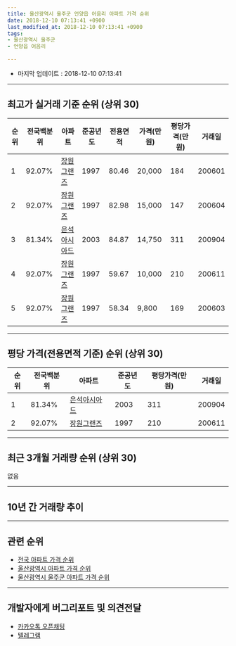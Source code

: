 ```yaml
---
title: 울산광역시 울주군 언양읍 어음리 아파트 가격 순위
date: 2018-12-10 07:13:41 +0900
last_modified_at: 2018-12-10 07:13:41 +0900
tags:
- 울산광역시 울주군
- 언양읍 어음리

---
```


* 마지막 업데이트 : 2018-12-10 07:13:41

---

## 최고가 실거래 기준 순위 (상위 30)


|순위|전국백분위|아파트|준공년도|전용면적|가격(만원)|평당가격(만원)|거래일|
|---|---|---|---|---|---|---|---|
|1|92.07%|[장원그랜즈](https://search.naver.com/search.naver?query=%EC%9A%B8%EC%82%B0%EA%B4%91%EC%97%AD%EC%8B%9C+%EC%9A%B8%EC%A3%BC%EA%B5%B0+%EC%96%B8%EC%96%91%EC%9D%8D+%EC%96%B4%EC%9D%8C%EB%A6%AC+%EC%9E%A5%EC%9B%90%EA%B7%B8%EB%9E%9C%EC%A6%88)|1997|80.46|20,000|184|200601|
|2|92.07%|[장원그랜즈](https://search.naver.com/search.naver?query=%EC%9A%B8%EC%82%B0%EA%B4%91%EC%97%AD%EC%8B%9C+%EC%9A%B8%EC%A3%BC%EA%B5%B0+%EC%96%B8%EC%96%91%EC%9D%8D+%EC%96%B4%EC%9D%8C%EB%A6%AC+%EC%9E%A5%EC%9B%90%EA%B7%B8%EB%9E%9C%EC%A6%88)|1997|82.98|15,000|147|200604|
|3|81.34%|[은석아시아드](https://search.naver.com/search.naver?query=%EC%9A%B8%EC%82%B0%EA%B4%91%EC%97%AD%EC%8B%9C+%EC%9A%B8%EC%A3%BC%EA%B5%B0+%EC%96%B8%EC%96%91%EC%9D%8D+%EC%96%B4%EC%9D%8C%EB%A6%AC+%EC%9D%80%EC%84%9D%EC%95%84%EC%8B%9C%EC%95%84%EB%93%9C)|2003|84.87|14,750|311|200904|
|4|92.07%|[장원그랜즈](https://search.naver.com/search.naver?query=%EC%9A%B8%EC%82%B0%EA%B4%91%EC%97%AD%EC%8B%9C+%EC%9A%B8%EC%A3%BC%EA%B5%B0+%EC%96%B8%EC%96%91%EC%9D%8D+%EC%96%B4%EC%9D%8C%EB%A6%AC+%EC%9E%A5%EC%9B%90%EA%B7%B8%EB%9E%9C%EC%A6%88)|1997|59.67|10,000|210|200611|
|5|92.07%|[장원그랜즈](https://search.naver.com/search.naver?query=%EC%9A%B8%EC%82%B0%EA%B4%91%EC%97%AD%EC%8B%9C+%EC%9A%B8%EC%A3%BC%EA%B5%B0+%EC%96%B8%EC%96%91%EC%9D%8D+%EC%96%B4%EC%9D%8C%EB%A6%AC+%EC%9E%A5%EC%9B%90%EA%B7%B8%EB%9E%9C%EC%A6%88)|1997|58.34|9,800|169|200603|


---

## 평당 가격(전용면적 기준) 순위 (상위 30)


|순위|전국백분위|아파트|준공년도|평당가격(만원)|거래일|
|---|---|---|---|---|---|
|1|81.34%|[은석아시아드](https://search.naver.com/search.naver?query=%EC%9A%B8%EC%82%B0%EA%B4%91%EC%97%AD%EC%8B%9C+%EC%9A%B8%EC%A3%BC%EA%B5%B0+%EC%96%B8%EC%96%91%EC%9D%8D+%EC%96%B4%EC%9D%8C%EB%A6%AC+%EC%9D%80%EC%84%9D%EC%95%84%EC%8B%9C%EC%95%84%EB%93%9C)|2003|311|200904|
|2|92.07%|[장원그랜즈](https://search.naver.com/search.naver?query=%EC%9A%B8%EC%82%B0%EA%B4%91%EC%97%AD%EC%8B%9C+%EC%9A%B8%EC%A3%BC%EA%B5%B0+%EC%96%B8%EC%96%91%EC%9D%8D+%EC%96%B4%EC%9D%8C%EB%A6%AC+%EC%9E%A5%EC%9B%90%EA%B7%B8%EB%9E%9C%EC%A6%88)|1997|210|200611|


---

## 최근 3개월 거래량 순위 (상위 30)

없음

---

## 10년 간 거래량 추이


<div style="width:100%;">
    <canvas id="deal_progress" height="250"></canvas>
</div>

<script>
new Chart(document.getElementById("deal_progress"), {
    type: 'line',
    data: {
        labels: ['200812','200901','200902','200903','200904','200905','200906','200907','200908','200909','200910','200911','200912','201001','201002','201003','201004','201005','201006','201007','201008','201009','201010','201011','201012','201101','201102','201103','201104','201105','201106','201107','201108','201109','201110','201111','201112','201201','201202','201203','201204','201205','201206','201207','201208','201209','201210','201211','201212','201301','201302','201303','201304','201305','201306','201307','201308','201309','201310','201311','201312','201401','201402','201403','201404','201405','201406','201407','201408','201409','201410','201411','201412','201501','201502','201503','201504','201505','201506','201507','201508','201509','201510','201511','201512','201601','201602','201603','201604','201605','201606','201607','201608','201609','201610','201611','201612','201701','201702','201703','201704','201705','201706','201707','201708','201709','201710','201711','201712','201801','201802','201803','201804','201805','201806','201807','201808','201809','201810','201811','201812'],
        datasets: [{
            label: '실거래 수',
            pointRadius: 1,
            data: [1, 0, 1, 2, 2, 2, 2, 0, 1, 0, 1, 1, 0, 0, 0, 0, 0, 1, 1, 0, 0, 0, 1, 0, 2, 2, 1, 1, 0, 2, 0, 3, 1, 1, 1, 2, 0, 0, 0, 1, 1, 1, 2, 1, 0, 1, 1, 2, 0, 0, 2, 1, 1, 2, 1, 0, 0, 0, 0, 0, 1, 0, 1, 1, 2, 0, 0, 1, 0, 2, 0, 1, 0, 0, 0, 0, 2, 1, 2, 1, 4, 0, 1, 0, 0, 0, 0, 0, 1, 0, 0, 0, 1, 1, 1, 1, 1, 0, 0, 1, 1, 0, 0, 1, 0, 0, 0, 0, 0, 0, 0, 0, 0, 0, 0, 0, 2, 1, 0, 0, 0],
            borderColor: "rgba(255, 201, 14, 1)",
            backgroundColor: "rgba(255, 201, 14, 0.5)",
            fill: true,
        }]
    },
    options: {
        responsive: true,
        title: {
            display: true,
            text: '10년간 거래량 추이'
        },
        tooltips: {
            mode: 'index',
            intersect: false,
        },
        hover: {
            mode: 'nearest',
            intersect: true
        },
        scales: {
            xAxes: [{
                display: true,
                scaleLabel: {
                    display: true,
                    labelString: '년/월'
                }
            }],
            yAxes: [{
                display: true,
                ticks: {
                    suggestedMin: 0,
                },
                scaleLabel: {
                    display: true,
                    labelString: '실거래 수'
                }
            }]
        }
    }
});

</script>


---

## 관련 순위

- [전국 아파트 가격 순위](https://inasie.github.io/apt-ranking/전국)
- [울산광역시 아파트 가격 순위](https://inasie.github.io/apt-ranking/울산광역시)
- [울산광역시 울주군 아파트 가격 순위](https://inasie.github.io/apt-ranking/울산광역시-울주군)


---

## 개발자에게 버그리포트 및 의견전달

- [카카오톡 오픈채팅](https://open.kakao.com/o/gLJUAP4)
- [텔레그램](https://t.me/inasie)

